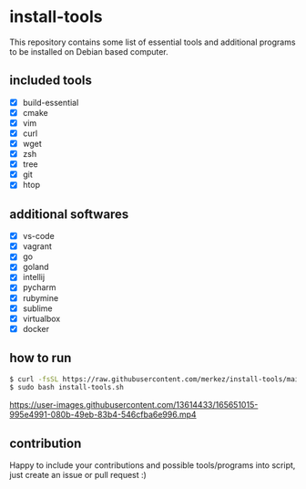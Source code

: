 # install-tools

This repository contains some list of essential tools and additional programs to be installed on Debian based computer.

## included tools

- [x] build-essential
- [x] cmake
- [x] vim
- [x] curl
- [x] wget
- [x] zsh
- [x] tree
- [x] git
- [x] htop

## additional softwares 

- [x] vs-code
- [x] vagrant
- [x] go
- [x] goland 
- [x] intellij
- [x] pycharm
- [x] rubymine
- [x] sublime
- [x] virtualbox
- [x] docker

## how to run 

```bash
$ curl -fsSL https://raw.githubusercontent.com/merkez/install-tools/main/install-tools.sh -o install-tools.sh
$ sudo bash install-tools.sh
```


https://user-images.githubusercontent.com/13614433/165651015-995e4991-080b-49eb-83b4-546cfba6e996.mp4



## contribution

Happy to include your contributions and possible tools/programs into script, just create an issue or pull request :) 

